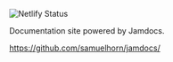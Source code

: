 ![Netlify Status](https://api.netlify.com/api/v1/badges/de44d168-eb1d-47a5-8731-d77bb40af7c8/deploy-status)

Documentation site powered by Jamdocs.

https://github.com/samuelhorn/jamdocs/
